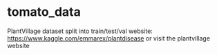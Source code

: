 # tomato_data
PlantVillage dataset split into train/test/val
website: https://www.kaggle.com/emmarex/plantdisease or visit the plantvillage website

